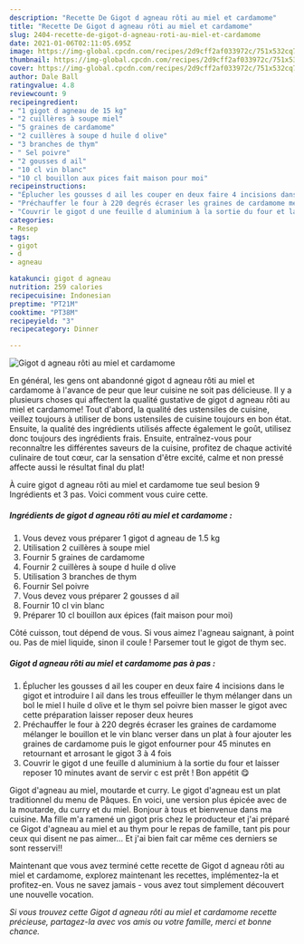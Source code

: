 ```yaml
---
description: "Recette De Gigot d agneau rôti au miel et cardamome"
title: "Recette De Gigot d agneau rôti au miel et cardamome"
slug: 2404-recette-de-gigot-d-agneau-roti-au-miel-et-cardamome
date: 2021-01-06T02:11:05.695Z
image: https://img-global.cpcdn.com/recipes/2d9cff2af033972c/751x532cq70/gigot-d-agneau-roti-au-miel-et-cardamome-photo-principale-de-la-recette.jpg
thumbnail: https://img-global.cpcdn.com/recipes/2d9cff2af033972c/751x532cq70/gigot-d-agneau-roti-au-miel-et-cardamome-photo-principale-de-la-recette.jpg
cover: https://img-global.cpcdn.com/recipes/2d9cff2af033972c/751x532cq70/gigot-d-agneau-roti-au-miel-et-cardamome-photo-principale-de-la-recette.jpg
author: Dale Ball
ratingvalue: 4.8
reviewcount: 9
recipeingredient:
- "1 gigot d agneau de 15 kg"
- "2 cuillères à soupe miel"
- "5 graines de cardamome"
- "2 cuillères à soupe d huile d olive"
- "3 branches de thym"
- " Sel poivre"
- "2 gousses d ail"
- "10 cl vin blanc"
- "10 cl bouillon aux pices fait maison pour moi"
recipeinstructions:
- "Éplucher les gousses d ail les couper en deux faire 4 incisions dans le gigot et introduire l ail dans les trous effeuiller le thym mélanger dans un bol le miel l huile d olive et le thym sel poivre bien masser le gigot avec cette préparation laisser reposer deux heures"
- "Préchauffer le four à 220 degrés écraser les graines de cardamome mélanger le bouillon et le vin blanc verser dans un plat à four ajouter les graines de cardamome puis le gigot enfourner pour 45 minutes en retournant et arrosant le gigot 3 à 4 fois"
- "Couvrir le gigot d une feuille d aluminium à la sortie du four et laisser reposer 10 minutes avant de servir c est prêt ! Bon appétit 😋"
categories:
- Resep
tags:
- gigot
- d
- agneau

katakunci: gigot d agneau 
nutrition: 259 calories
recipecuisine: Indonesian
preptime: "PT21M"
cooktime: "PT38M"
recipeyield: "3"
recipecategory: Dinner

---
```



![Gigot d agneau rôti au miel et cardamome](https://img-global.cpcdn.com/recipes/2d9cff2af033972c/751x532cq70/gigot-d-agneau-roti-au-miel-et-cardamome-photo-principale-de-la-recette.jpg)

En général, les gens ont abandonné gigot d agneau rôti au miel et cardamome à l'avance de peur que leur cuisine ne soit pas délicieuse. Il y a plusieurs choses qui affectent la qualité gustative de gigot d agneau rôti au miel et cardamome! Tout d'abord, la qualité des ustensiles de cuisine, veillez toujours à utiliser de bons ustensiles de cuisine toujours en bon état. Ensuite, la qualité des ingrédients utilisés affecte également le goût, utilisez donc toujours des ingrédients frais. Ensuite, entraînez-vous pour reconnaître les différentes saveurs de la cuisine, profitez de chaque activité culinaire de tout cœur, car la sensation d'être excité, calme et non pressé affecte aussi le résultat final du plat!

<!--inarticleads1-->

À cuire gigot d agneau rôti au miel et cardamome tue seul besion 9 Ingrédients et 3 pas. Voici comment vous cuire cette.

##### Ingrédients de gigot d agneau rôti au miel et cardamome :

1. Vous devez vous préparer 1 gigot d agneau de 1.5 kg
1. Utilisation 2 cuillères à soupe miel
1. Fournir 5 graines de cardamome
1. Fournir 2 cuillères à soupe d huile d olive
1. Utilisation 3 branches de thym
1. Fournir  Sel poivre
1. Vous devez vous préparer 2 gousses d ail
1. Fournir 10 cl vin blanc
1. Préparer 10 cl bouillon aux épices (fait maison pour moi)


Côté cuisson, tout dépend de vous. Si vous aimez l&#39;agneau saignant, à point ou. Pas de miel liquide, sinon il coule ! Parsemer tout le gigot de thym sec. 

<!--inarticleads2-->

##### Gigot d agneau rôti au miel et cardamome pas à pas :

1. Éplucher les gousses d ail les couper en deux faire 4 incisions dans le gigot et introduire l ail dans les trous effeuiller le thym mélanger dans un bol le miel l huile d olive et le thym sel poivre bien masser le gigot avec cette préparation laisser reposer deux heures
1. Préchauffer le four à 220 degrés écraser les graines de cardamome mélanger le bouillon et le vin blanc verser dans un plat à four ajouter les graines de cardamome puis le gigot enfourner pour 45 minutes en retournant et arrosant le gigot 3 à 4 fois
1. Couvrir le gigot d une feuille d aluminium à la sortie du four et laisser reposer 10 minutes avant de servir c est prêt ! Bon appétit 😋


Gigot d&#39;agneau au miel, moutarde et curry. Le gigot d&#39;agneau est un plat traditionnel du menu de Pâques. En voici, une version plus épicée avec de la moutarde, du curry et du miel. Bonjour à tous et bienvenue dans ma cuisine. Ma fille m&#39;a ramené un gigot pris chez le producteur et j&#39;ai préparé ce Gigot d&#39;agneau au miel et au thym pour le repas de famille, tant pis pour ceux qui disent ne pas aimer… Et j&#39;ai bien fait car même ces derniers se sont resservi!! 

<!--inarticleads1-->

<p>
Maintenant que vous avez terminé cette recette de Gigot d agneau rôti au miel et cardamome, explorez maintenant les recettes, implémentez-la et profitez-en. Vous ne savez jamais - vous avez tout simplement découvert une nouvelle vocation.
</p>

<p>
<i>Si vous trouvez cette Gigot d agneau rôti au miel et cardamome recette précieuse, partagez-la avec vos amis ou votre famille, merci et bonne chance.</i>
</p>
